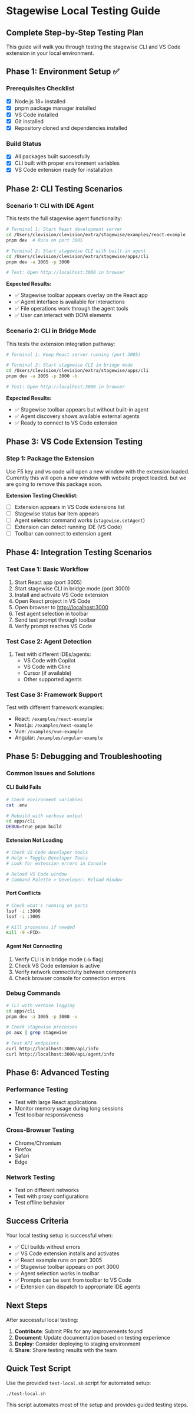 # Stagewise Local Testing Guide

## Complete Step-by-Step Testing Plan

This guide will walk you through testing the stagewise CLI and VS Code extension in your local environment.

## Phase 1: Environment Setup ✅

### Prerequisites Checklist

- [x] Node.js 18+ installed
- [x] pnpm package manager installed  
- [x] VS Code installed
- [x] Git installed
- [x] Repository cloned and dependencies installed

### Build Status

- [x] All packages built successfully
- [x] CLI built with proper environment variables
- [x] VS Code extension ready for installation

## Phase 2: CLI Testing Scenarios

### Scenario 1: CLI with IDE Agent

This tests the full stagewise agent functionality:

```bash
# Terminal 1: Start React development server
cd /Users/clevision/clevision/extra/stagewise/examples/react-example
pnpm dev  # Runs on port 3005

# Terminal 2: Start stagewise CLI with built-in agent
cd /Users/clevision/clevision/extra/stagewise/apps/cli
pnpm dev -a 3005 -p 3000

# Test: Open http://localhost:3000 in browser
```

**Expected Results:**

- ✅ Stagewise toolbar appears overlay on the React app
- ✅ Agent interface is available for interactions
- ✅ File operations work through the agent tools
- ✅ User can interact with DOM elements

### Scenario 2: CLI in Bridge Mode

This tests the extension integration pathway:

```bash
# Terminal 1: Keep React server running (port 3005)

# Terminal 2: Start stagewise CLI in bridge mode
cd /Users/clevision/clevision/extra/stagewise/apps/cli
pnpm dev -a 3005 -p 3000 -b

# Test: Open http://localhost:3000 in browser
```

**Expected Results:**

- ✅ Stagewise toolbar appears but without built-in agent
- ✅ Agent discovery shows available external agents
- ✅ Ready to connect to VS Code extension

## Phase 3: VS Code Extension Testing

### Step 1: Package the Extension

Use F5 key and vs code will open a new window with the extension loaded. Currently this will open a new window with website project loaded. but we are going to remove this package soon.

**Extension Testing Checklist:**

- [ ] Extension appears in VS Code extensions list
- [ ] Stagewise status bar item appears
- [ ] Agent selector command works (`stagewise.setAgent`)
- [ ] Extension can detect running IDE (VS Code)
- [ ] Toolbar can connect to extension agent

## Phase 4: Integration Testing Scenarios

### Test Case 1: Basic Workflow

1. Start React app (port 3005)
2. Start stagewise CLI in bridge mode (port 3000)
3. Install and activate VS Code extension
4. Open React project in VS Code
5. Open browser to <http://localhost:3000>
6. Test agent selection in toolbar
7. Send test prompt through toolbar
8. Verify prompt reaches VS Code

### Test Case 2: Agent Detection

1. Test with different IDEs/agents:
   - VS Code with Copilot
   - VS Code with Cline
   - Cursor (if available)
   - Other supported agents

### Test Case 3: Framework Support

Test with different framework examples:

- React: `/examples/react-example`
- Next.js: `/examples/next-example`
- Vue: `/examples/vue-example`
- Angular: `/examples/angular-example`

## Phase 5: Debugging and Troubleshooting

### Common Issues and Solutions

#### CLI Build Fails

```bash
# Check environment variables
cat .env

# Rebuild with verbose output
cd apps/cli
DEBUG=true pnpm build
```

#### Extension Not Loading

```bash
# Check VS Code developer tools
# Help > Toggle Developer Tools
# Look for extension errors in Console

# Reload VS Code window
# Command Palette > Developer: Reload Window
```

#### Port Conflicts

```bash
# Check what's running on ports
lsof -i :3000
lsof -i :3005

# Kill processes if needed
kill -9 <PID>
```

#### Agent Not Connecting

1. Verify CLI is in bridge mode (`-b` flag)
2. Check VS Code extension is active
3. Verify network connectivity between components
4. Check browser console for connection errors

### Debug Commands

```bash
# CLI with verbose logging
cd apps/cli
pnpm dev -a 3005 -p 3000 -v

# Check stagewise processes
ps aux | grep stagewise

# Test API endpoints
curl http://localhost:3000/api/info
curl http://localhost:3000/api/agent/info
```

## Phase 6: Advanced Testing

### Performance Testing

- Test with large React applications
- Monitor memory usage during long sessions
- Test toolbar responsiveness

### Cross-Browser Testing

- Chrome/Chromium
- Firefox
- Safari
- Edge

### Network Testing

- Test on different networks
- Test with proxy configurations
- Test offline behavior

## Success Criteria

Your local testing setup is successful when:

- ✅ CLI builds without errors
- ✅ VS Code extension installs and activates
- ✅ React example runs on port 3005
- ✅ Stagewise toolbar appears on port 3000
- ✅ Agent selection works in toolbar
- ✅ Prompts can be sent from toolbar to VS Code
- ✅ Extension can dispatch to appropriate IDE agents

## Next Steps

After successful local testing:

1. **Contribute**: Submit PRs for any improvements found
2. **Document**: Update documentation based on testing experience
3. **Deploy**: Consider deploying to staging environment
4. **Share**: Share testing results with the team

## Quick Test Script

Use the provided `test-local.sh` script for automated setup:

```bash
./test-local.sh
```

This script automates most of the setup and provides guided testing steps.
